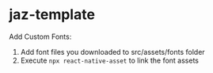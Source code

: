 # jaz-template

Add Custom Fonts:

1. Add font files you downloaded to src/assets/fonts folder
2. Execute `npx react-native-asset` to link the font assets
